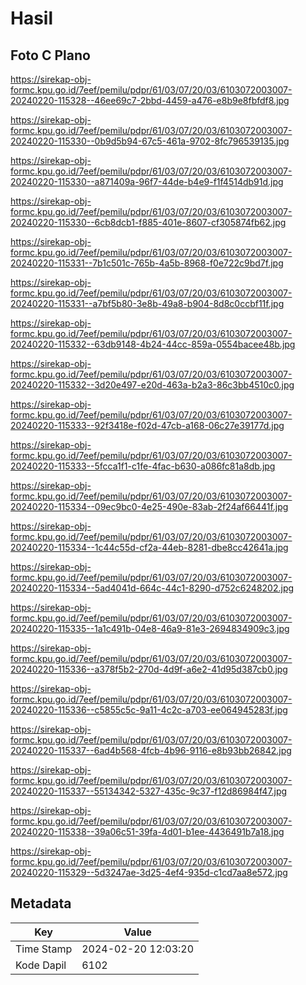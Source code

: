 # Hasil

## Foto C Plano

https://sirekap-obj-formc.kpu.go.id/7eef/pemilu/pdpr/61/03/07/20/03/6103072003007-20240220-115328--46ee69c7-2bbd-4459-a476-e8b9e8fbfdf8.jpg

https://sirekap-obj-formc.kpu.go.id/7eef/pemilu/pdpr/61/03/07/20/03/6103072003007-20240220-115330--0b9d5b94-67c5-461a-9702-8fc796539135.jpg

https://sirekap-obj-formc.kpu.go.id/7eef/pemilu/pdpr/61/03/07/20/03/6103072003007-20240220-115330--a871409a-96f7-44de-b4e9-f1f4514db91d.jpg

https://sirekap-obj-formc.kpu.go.id/7eef/pemilu/pdpr/61/03/07/20/03/6103072003007-20240220-115330--6cb8dcb1-f885-401e-8607-cf305874fb62.jpg

https://sirekap-obj-formc.kpu.go.id/7eef/pemilu/pdpr/61/03/07/20/03/6103072003007-20240220-115331--7b1c501c-765b-4a5b-8968-f0e722c9bd7f.jpg

https://sirekap-obj-formc.kpu.go.id/7eef/pemilu/pdpr/61/03/07/20/03/6103072003007-20240220-115331--a7bf5b80-3e8b-49a8-b904-8d8c0ccbf11f.jpg

https://sirekap-obj-formc.kpu.go.id/7eef/pemilu/pdpr/61/03/07/20/03/6103072003007-20240220-115332--63db9148-4b24-44cc-859a-0554bacee48b.jpg

https://sirekap-obj-formc.kpu.go.id/7eef/pemilu/pdpr/61/03/07/20/03/6103072003007-20240220-115332--3d20e497-e20d-463a-b2a3-86c3bb4510c0.jpg

https://sirekap-obj-formc.kpu.go.id/7eef/pemilu/pdpr/61/03/07/20/03/6103072003007-20240220-115333--92f3418e-f02d-47cb-a168-06c27e39177d.jpg

https://sirekap-obj-formc.kpu.go.id/7eef/pemilu/pdpr/61/03/07/20/03/6103072003007-20240220-115333--5fcca1f1-c1fe-4fac-b630-a086fc81a8db.jpg

https://sirekap-obj-formc.kpu.go.id/7eef/pemilu/pdpr/61/03/07/20/03/6103072003007-20240220-115334--09ec9bc0-4e25-490e-83ab-2f24af66441f.jpg

https://sirekap-obj-formc.kpu.go.id/7eef/pemilu/pdpr/61/03/07/20/03/6103072003007-20240220-115334--1c44c55d-cf2a-44eb-8281-dbe8cc42641a.jpg

https://sirekap-obj-formc.kpu.go.id/7eef/pemilu/pdpr/61/03/07/20/03/6103072003007-20240220-115334--5ad4041d-664c-44c1-8290-d752c6248202.jpg

https://sirekap-obj-formc.kpu.go.id/7eef/pemilu/pdpr/61/03/07/20/03/6103072003007-20240220-115335--1a1c491b-04e8-46a9-81e3-2694834909c3.jpg

https://sirekap-obj-formc.kpu.go.id/7eef/pemilu/pdpr/61/03/07/20/03/6103072003007-20240220-115336--a378f5b2-270d-4d9f-a6e2-41d95d387cb0.jpg

https://sirekap-obj-formc.kpu.go.id/7eef/pemilu/pdpr/61/03/07/20/03/6103072003007-20240220-115336--c5855c5c-9a11-4c2c-a703-ee064945283f.jpg

https://sirekap-obj-formc.kpu.go.id/7eef/pemilu/pdpr/61/03/07/20/03/6103072003007-20240220-115337--6ad4b568-4fcb-4b96-9116-e8b93bb26842.jpg

https://sirekap-obj-formc.kpu.go.id/7eef/pemilu/pdpr/61/03/07/20/03/6103072003007-20240220-115337--55134342-5327-435c-9c37-f12d86984f47.jpg

https://sirekap-obj-formc.kpu.go.id/7eef/pemilu/pdpr/61/03/07/20/03/6103072003007-20240220-115338--39a06c51-39fa-4d01-b1ee-4436491b7a18.jpg

https://sirekap-obj-formc.kpu.go.id/7eef/pemilu/pdpr/61/03/07/20/03/6103072003007-20240220-115329--5d3247ae-3d25-4ef4-935d-c1cd7aa8e572.jpg


## Metadata

| Key        | Value               |
| ---------- | ------------------- |
| Time Stamp | 2024-02-20 12:03:20 |
| Kode Dapil | 6102                |



